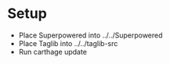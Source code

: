 # Setup
* Place Superpowered into ../../Superpowered
* Place Taglib into ../../taglib-src
* Run carthage update

